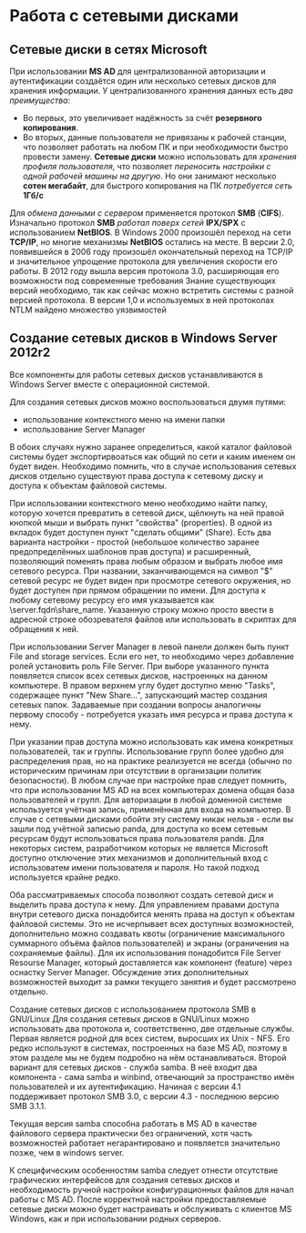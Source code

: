 # Работа с сетевыми дисками

## Сетевые диски в сетях Microsoft

При использовании **MS AD** для централизованной авторизации и аутентификации создаётся один или несколько сетевых дисков для хранения информации. 
У централизованного хранения данных есть *два преимущества*:
- Во первых, это увеличивает надёжность за счёт **резервного копирования**.
- Во вторых, данные пользователя не привязаны к рабочей станции, что позволяет работать на любом ПК и при необходимости быстро провести замену. 
**Сетевые диски** можно использовать для *хранения профиля пользователя*, что позволяет *переносить настройки с одной рабочей машины на другую*. 
Но они занимают несколько **сотен мегабайт**, для быстрого копирования на ПК *потребуется сеть* **1Гб/с**

Для *обмена данными с сервером* применяется протокол **SMB** (**CIFS**). 
Изначально протокол **SMB** *работал поверх сетей* **IPX/SPX** с использованием **NetBIOS**. 
В Windows 2000 произошёл переход на сети **TCP/IP**, но многие механизмы **NetBIOS** остались на месте. 
В версии 2.0, появившейся в 2006 году произошёл окончательный переход на TCP/IP и значительное упрощение протокола для увеличения скорости его работы. 
В 2012 году вышла версия протокола 3.0, расширяющая его возможности под современные требования 
Знание существующих версий необходимо, так как сейчас можно встретить системы с разной версией протокола. В версии 1,0 и используемых в ней протоколах NTLM найдено множество уязвимостей

## Создание сетевых дисков в Windows Server 2012r2
Все компоненты для работы сетевых дисков устанавливаются в Windows Server вместе с операционной системой. 

Для создания сетевых дисков можно воспользоваться двумя путями:
- использование контекстного меню на имени папки
- использование Server Manager

В обоих случаях нужно заранее определиться, какой каталог файловой системы будет экспортирвоаться как общий по сети и каким именем он будет виден. 
Необходимо помнить, что в случае использования сетевых дисков отдельно существуют права доступа к сетевому диску и доступа к объектам файловой системы. 

При использовании контекстного меню необходимо найти папку, которую хочется превратить в сетевой диск, щёлкнуть на ней правой кнопкой мыши и выбрать пункт "свойства" (properties). 
В одной из вкладок будет доступен пункт "сделать общими" (Share). Есть два варианта настройки - простой (небольшое количество заранее предопределённых шаблонов прав доступа) и расширенный, позволяющий поменять права любым образом и выбрать любое имя сетевого ресурса. При названии, заканчивающемся на символ "$" сетевой ресурс не будет виден при просмотре сетевого окружения, но будет доступен при прямом обращении по имени. Для доступа к любому сетевому ресурсу его имя указывается как \\server.fqdn\share_name. Указанную строку можно просто ввести в адресной строке обозревателя файлов или использовать в скриптах для обращения к ней.

При использовании Server Manager в левой панели должен быть пункт File and storage services. Если его нет, то необходимо через добавление ролей установить роль File Server. При выборе указанного пункта появляется список всех сетевых дисков, настроенных на данном компьютере. В правом верхнем углу будет доступно меню "Tasks", содержащее пункт "New Share...", запускающий мастер создания сетевых папок. Задаваемые при создании вопросы аналогичны первому способу - потребуется указать имя ресурса и права доступа к нему.

При указании прав доступа можно использовать как имена конкретных пользователей, так и группы. Использование групп более удобно для распределения прав, но на практике реализуется не всегда (обычно по историческим причинам при отсутствии в организации политик безопасности). В любом случае при настройке прав следует помнить, что при использовании MS AD на всех компьютерах домена общая база пользователей и групп. Для авторизации в любой доменной системе используется учётная запись, применённая для входа на компьютер. В случае с сетевыми дисками обойти эту систему никак нельзя - если вы зашли под учётной записью panda, для доступа ко всем сетевым ресурсам будут использоваться права пользователя pandв. Для некоторых систем, разработчиком которых не является Microsoft доступно отключение этих механизмов и дополнительный вход с использоватем имени пользователя и пароля. Но такой подход используется крайне редко.

Оба рассматриваемых способа позволяют создать сетевой диск и выделить права доступа к нему. Для управлением правами доступа внутри сетевого диска понадобится менять права на доступ к объектам файловой системы. Это не исчерпывает всех доступных возможностей, дополнительно можно создавать квоты (ограничение максимального суммарного объёма файлов пользователей) и экраны (ограничения на сохраняемые файлы). Для их использования понадобится File Server Resourse Manager, который доставляется как компонент (feature) через оснастку Server Manager. Обсуждение этих дополнительных возможностей выходит за рамки текущего занятия и будет рассмотрено отдельно.

Создание сетевых дисков с использованием протокола SMB в GNU/Linux
Для создания сетевых дисков в GNU/Linux можно использовать два протокола и, соответственно, две отдельные службы. Первая является родной для всех систем, выросших их Unix - NFS. Его редко используют в системах, построенных на базе MS AD, поэтому в этом разделе мы не будем подробно на нём останавливаться. Второй вариант для сетевых дисков - служба samba. В неё входит два компонента - сама samba и winbind, отвечающий за пространство имён пользователей и их аутентификацию. Начиная с версии 4.1 поддерживает протокол SMB 3.0, с версии 4.3 - последнюю версию SMB 3.1.1.

Текущая версия samba способна работать в MS AD в качестве файлового сервера практически без ограничений, хотя часть возможностей работает негарантировано и появляется значительно позже, чем в windows server.

К специфическим особенностям samba следует отнести отсутствие графических интерфейсов для создания сетевых дисков и необходимость ручной настройки конфигурационных файлов для начал работы с MS AD. После корректной настройки предоставляемые сетевые диски можно будет настраивать и обслуживать с клиентов MS Windows, как и при использовании родных серверов.